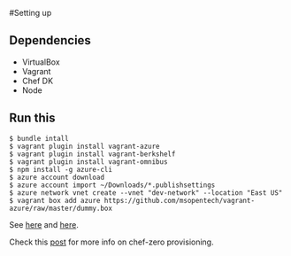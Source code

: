 #Setting up

## Dependencies
- VirtualBox
- Vagrant
- Chef DK
- Node

## Run this
```
$ bundle intall
$ vagrant plugin install vagrant-azure
$ vagrant plugin install vagrant-berkshelf
$ vagrant plugin install vagrant-omnibus
$ npm install -g azure-cli
$ azure account download
$ azure account import ~/Downloads/*.publishsettings
$ azure network vnet create --vnet "dev-network" --location "East US"
$ vagrant box add azure https://github.com/msopentech/vagrant-azure/raw/master/dummy.box
```

See [here](https://unindented.org/articles/provision-azure-boxes-with-vagrant/) and [here](https://github.com/Azure/vagrant-azure).

Check this [post](https://christinemdraper.wordpress.com/2014/07/23/multi-node-topologies-using-vagrant-and-chef-zero/) for more info on chef-zero provisioning.
